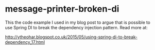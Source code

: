 # message-printer-broken-di
This the code example I used in my blog post to argue that is possible to use Spring DI to break the dependency injection pattern.
Read more at:

http://ytheohar.blogspot.co.uk/2015/05/using-spring-di-to-break-dependency_17.html
